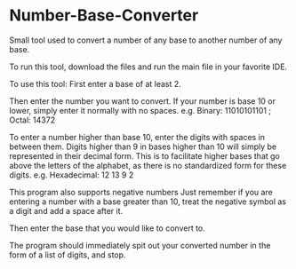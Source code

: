# Number-Base-Converter
Small tool used to convert a number of any base to another number of any base.

To run this tool, download the files and run the main file in your favorite IDE.

To use this tool:
First enter a base of at least 2.

Then enter the number you want to convert.
  If your number is base 10 or lower, simply enter it normally with no spaces.
  e.g. Binary: 11010101101 ; Octal: 14372

  To enter a number higher than base 10, enter the digits with spaces in between them. 
  Digits higher than 9 in bases higher than 10 will simply be represented in their decimal form.
  This is to facilitate higher bases that go above the letters of the alphabet, as there is no 
  standardized form for these digits.
  e.g. Hexadecimal: 12 13 9 2

  This program also supports negative numbers
  Just remember if you are entering a number with a base greater than 10, treat the negative symbol 
  as a digit and add a space after it.

Then enter the base that you would like to convert to.

The program should immediately spit out your converted number in the form of a list of digits, and stop.
